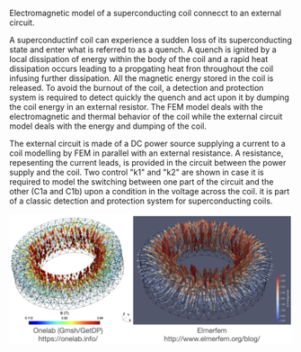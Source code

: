 Electromagnetic model of a superconducting coil connecct to an external circuit.

A superconductinf coil can experience a sudden loss of its superconducting state and enter what is referred to as a quench. A quench is ignited by a local dissipation of energy within the body of the coil and a rapid heat dissipation occurs leading to a propgating heat fron throughout the coil infusing further dissipation. All the magnetic energy stored in the coil is released. To avoid the burnout of the coil, a detection and protection system is required to detect quickly the quench and act upon it by dumping the coil energy in an external resistor. The FEM model deals with the electromagnetic and thermal behavior of the coil while the external circuit model deals with the energy and dumping of the coil.

The external circuit is made of a DC power source supplying a current to a coil modelling by FEM in parallel with an external resistance. A resistance, repesenting the current leads, is provided in the circuit between the power supply and the coil. Two control "k1" and "k2" are shown in case it is required to model the switching between one part of the circuit and the other (C1a and C1b) upon a condition in the voltage across the coil. it is part of a classic detection and protection system for superconducting coils.

![Comparison Elmerfem and Onelab (Gmsh/GetDP)](comparison.png)
